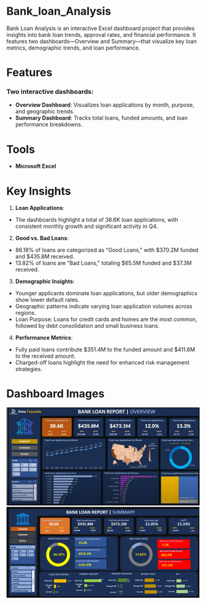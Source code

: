 # Bank_loan_Analysis
Bank Loan Analysis is an interactive Excel dashboard project that provides insights into bank loan trends, approval rates, and financial performance. It features two dashboards—Overview and Summary—that visualize key loan metrics, demographic trends, and loan performance.
# Features
### **Two interactive dashboard**s:
- **Overview Dashboard**: Visualizes loan applications by month, purpose, and geographic trends.
- **Summary Dashboard**: Tracks total loans, funded amounts, and loan performance breakdowns.

# Tools
- **Microsoft Excel**
# Key Insights
1. **Loan Applications**: 
- The dashboards highlight a total of 38.6K loan applications, with consistent monthly growth and significant activity in Q4.
2. **Good vs. Bad Loans**:
- 86.18% of loans are categorized as "Good Loans," with $370.2M funded and $435.8M received.
- 13.82% of loans are "Bad Loans," totaling $65.5M funded and $37.3M received.
3. **Demographic Insights**:
- Younger applicants dominate loan applications, but older demographics show lower default rates.
- Geographic patterns indicate varying loan application volumes across regions.
- Loan Purpose: Loans for credit cards and homes are the most common, followed by debt consolidation and small business loans.
4. **Performance Metrics**:
- Fully paid loans contribute $351.4M to the funded amount and $411.6M to the received amount.
- Charged-off loans highlight the need for enhanced risk management strategies.

# Dashboard Images

<img src = "https://github.com/RadhikaBadkhal/Bank_loan_Analysis/blob/main/Dashboard%20Images/Overview.png">
<img src = "https://github.com/RadhikaBadkhal/Bank_loan_Analysis/blob/main/Dashboard%20Images/Summary.png">
